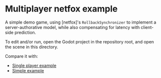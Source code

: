 # Multiplayer netfox example

A simple demo game, using [netfox]'s `RollbackSynchronizer` to implement a
server-authorative model, while also compensating for latency with client-side
prediction.

To edit and/or run, open the Godot project in the repository root, and open the
scene in this directory.

Compare it with:
* [Single player example](../single-player)
* [Simple example](../multiplayer-simple)

